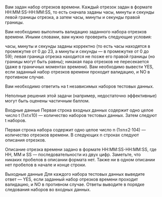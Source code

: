 Вам задан набор отрезков времени. Каждый отрезок задан в формате HH:MM:SS-HH:MM:SS, то есть сначала заданы часы, минуты и секунды левой границы отрезка, а затем часы, минуты и секунды правой границы.

Вам необходимо выполнить валидацию заданного набора отрезков времени. Иными словами, вам нужно проверить следующие условия:

часы, минуты и секунды заданы корректно (то есть часы находятся в промежутке от 0 до 23, а минуты и секунды — в промежутке от 0 до 59);
левая граница отрезка находится не позже его правой границы (но границы могут быть равны);
никакая пара отрезков не пересекается (даже в граничных моментах времени).
Вам необходимо вывести YES, если заданный набор отрезков времени проходит валидацию, и NO в противном случае.

Вам необходимо ответить на t независимых наборов тестовых данных.

Неполные решения этой задачи (например, недостаточно эффективные) могут быть оценены частичным баллом.

Входные данные
Первая строка входных данных содержит одно целое число t (1≤t≤10) — количество наборов тестовых данных. Затем следуют t наборов.

Первая строка набора содержит одно целое число n (1≤n≤2⋅104) — количество отрезков времени. В следующих n строках следуют описания отрезков.

Описание отрезка времени задано в формате HH:MM:SS-HH:MM:SS, где HH, MM и SS — последовательности из двух цифр. Заметьте, что никаких пробелов в описании формата нет. Также ни в одном описании нет пробелов в начале и конце строки.

Выходные данные
Для каждого набора тестовых данных выведите ответ — YES, если заданный набор отрезков времени проходит валидацию, и NO в противном случае. Ответы выводите в порядке следования наборов во входных данных.